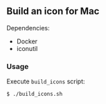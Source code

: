 ## Build an icon for Mac

Dependencies:
- Docker
- iconutil

### Usage

Execute `build_icons` script:
```sh
$ ./build_icons.sh
```
